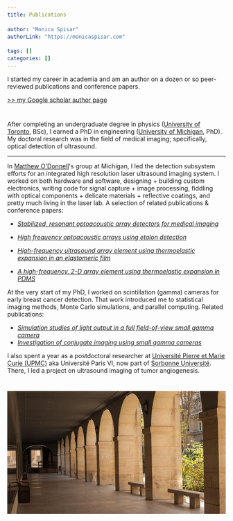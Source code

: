 ```yaml
---
title: Publications

author: "Monica Spisar"
authorLink: "https://monicaspisar.com"

tags: []
categories: []
---
```


I started my career in academia and am an author on a dozen or so peer-reviewed publications and conference papers.

[>> my Google scholar author page](https://scholar.google.com/citations?user=o6HuOMAAAAAJ&hl=en)

#
After completing an undergraduate degree in physics ([University of Toronto](https://www.utoronto.ca/), BSc), I earned a PhD in engineering ([University of Michigan](https://www.engin.umich.edu/), PhD). My doctoral research was in the field of medical imaging; specifically, optical detection of ultrasound.

---

In [Matthew O'Donnell](https://scholar.google.com/citations?user=A9mPJnUAAAAJ&hl=en)'s group at Michigan, I led the detection subsystem efforts for an integrated high resolution laser ultrasound imaging system. I worked on both hardware and software, designing + building custom electronics, writing code for signal capture + image processing, fiddling with optical components + delicate materials + reflective coatings, and pretty much living in the laser lab. A selection of related publications & conference papers:
  - [_Stabilized, resonant optoacoustic array detectors for medical imaging_](https://www.researchgate.net/profile/Monica-Spisar/publication/326274038_STABILIZED_RESONANT_OPTOACOUSTIC_ARRAY_DETECTORS_FOR_MEDICAL_IMAGING/links/5b43b3270f7e9bb59b1b032e/STABILIZED-RESONANT-OPTOACOUSTIC-ARRAY-DETECTORS-FOR-MEDICAL-IMAGING.pdf)
    
  - [_High frequency optoacoustic arrays using etalon detection_](https://doi.org/10.1109/58.818758)
  - [_High-frequency ultrasound array element using thermoelastic expansion in an elastomeric film_](https://doi.org/10.1063/1.1388027)
  - [_A high-frequency, 2-D array element using thermoelastic expansion in PDMS_](https://doi.org/10.1109/TUFFC.2003.1235327)

At the very start of my PhD, I worked on scintillation (gamma) cameras for early breast cancer detection. That work introduced me to statistical imaging methods, Monte Carlo simulations, and parallel computing. Related publications:

  - [_Simulation studies of light output in a full field-of-view small gamma camera_](https://doi.org/10.1109/NSSMIC.1997.670522)
  - [_Investigation of conjugate imaging using small gamma cameras_](https://doi.org/10.1109/NSSMIC.1997.670610)



I also spent a year as a postdoctoral researcher at [Université Pierre et Marie Curie (UPMC)](https://en.wikipedia.org/wiki/Pierre_and_Marie_Curie_University) aka Université Paris VI, now part of [Sorbonne Université](https://en.wikipedia.org/wiki/Sorbonne_University). There, I led a project on ultrasound imaging of tumor angiogenesis.

#
![cordeliers](cordeliers.jpg "Campus des Cordeliers, Sorbonne Université, Paris")
<!-- >[Campus des Cordeliers](https://www.sorbonne-universite.fr/universite/location-despaces/espaces-du-campus-des-cordeliers) -->